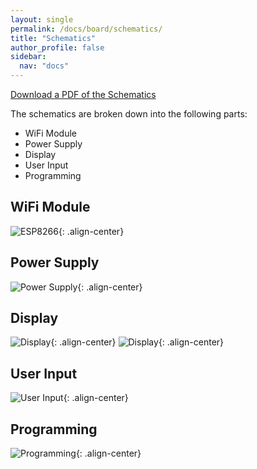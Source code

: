 ```yaml
---
layout: single
permalink: /docs/board/schematics/
title: "Schematics"
author_profile: false
sidebar:
  nav: "docs"
---
```

[Download a PDF of the Schematics](https://github.com/stasiselectronics/8BitWiFiVisualizer/raw/master/Hardware%20Files/PDFs/8Bit_WiFi_Visualizer_Schematic.pdf)

The schematics are broken down into the following parts:
-   WiFi Module
-   Power Supply
-   Display
-   User Input
-   Programming

## WiFi Module
![ESP8266]({{site.baseurl}}/assets/images/schematic_wifi_module.png){: .align-center}
## Power Supply
![Power Supply]({{site.baseurl}}/assets/images/schematic_powersupply.png){: .align-center}
## Display
![Display]({{site.baseurl}}/assets/images/schematic_led_driver.png){: .align-center}
![Display]({{site.baseurl}}/assets/images/schematic_led_array.png){: .align-center}
## User Input
![User Input]({{site.baseurl}}/assets/images/schematic_user_switch.png){: .align-center}
## Programming
![Programming]({{site.baseurl}}/assets/images/schematic_programming.png){: .align-center}